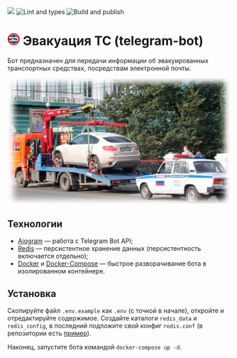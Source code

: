 [<img src="https://img.shields.io/badge/Telegram-%40EVTC_bot-blue">](https://t.me/EVTC_bot)
![Lint and types](https://github.com/Malins062/evtc-telegram-bot/actions/workflows/lint_and_types.yml/badge.svg)
![Build and publish](https://github.com/Malins062/evtc-telegram-bot/actions/workflows/publish.yml/badge.svg)

# ![Логотип](repo_images/bot_icon.png) Эвакуация ТС (telegram-bot)

Бот предназначен для передачи информации об эвакуированных транспортных средствах, посредствам электронной почты.

![Фото](repo_images/bot_description_picture.png)

## Технологии

* [Aiogram](https://github.com/aiogram/aiogram) — работа с Telegram Bot API;
* [Redis](https://redis.io) — персистентное хранение данных (персистентность включается отдельно);
* [Docker](https://www.docker.com) и [Docker-Compose](https://docs.docker.com/compose) — быстрое разворачивание бота в изолированном контейнере.

## Установка

Скопируйте файл `.env.example` как `.env` (с точкой в начале), откройте и отредактируйте содержимое. Создайте каталоги 
`redis_data` и `redis_config`, в последний подложите свой конфиг `redis.conf` 
(в репозитории есть [пример](redis.conf)).

Наконец, запустите бота командой `docker-compose up -d`. 
